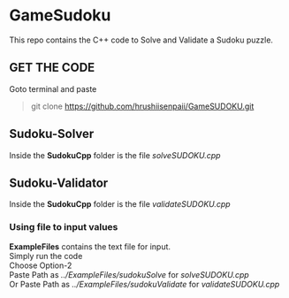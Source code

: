 # GameSudoku
This repo contains the C++ code to Solve and Validate a Sudoku puzzle. <br>
## GET THE CODE
Goto terminal and paste
> git clone https://github.com/hrushiisenpaii/GameSUDOKU.git
## Sudoku-Solver 
Inside the **SudokuCpp** folder is the file *solveSUDOKU.cpp*<br>
## Sudoku-Validator 
Inside the **SudokuCpp** folder is the file *validateSUDOKU.cpp*<br>
### Using file to input values
**ExampleFiles** contains the text file for input.<br>
Simply run the code<br> Choose Option-2<br> Paste Path as *../ExampleFiles/sudokuSolve* for *solveSUDOKU.cpp*<br>
Or Paste Path as *../ExampleFiles/sudokuValidate* for *validateSUDOKU.cpp*
